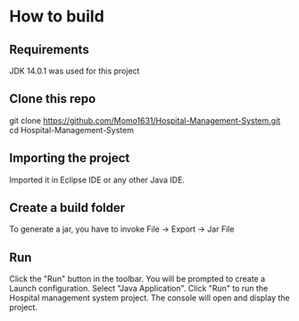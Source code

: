 # How to build

## Requirements
JDK 14.0.1 was used for this project



## Clone this repo
git clone https://github.com/Momo1631/Hospital-Management-System.git cd Hospital-Management-System


## Importing the project
Imported it in Eclipse IDE or any other Java IDE.





## Create a build folder
To generate a jar, you have to invoke File -> Export -> Jar File



## Run
Click the "Run" button in the toolbar.
You will be prompted to create a Launch configuration. Select "Java Application".
Click "Run" to run the Hospital management system project. The console will open and display the project.
